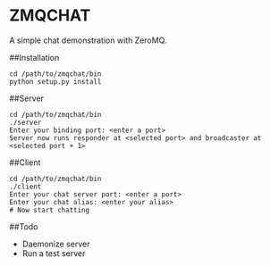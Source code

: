ZMQCHAT
=======

A simple chat demonstration with ZeroMQ.


##Installation

    cd /path/to/zmqchat/bin
    python setup.py install


##Server

    cd /path/to/zmqchat/bin
    ./server
    Enter your binding port: <enter a port>
    Server now runs responder at <selected port> and broadcaster at <selected port + 1>


##Client

    cd /path/to/zmqchat/bin
    ./client
    Enter your chat server port: <enter a port>
    Enter your chat alias: <enter your alias>
    # Now start chatting


##Todo

* Daemonize server
* Run a test server
